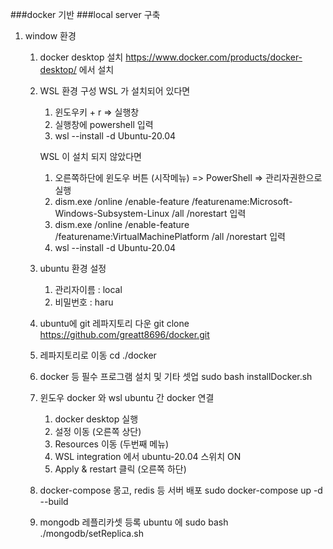 ###docker 기반 
###local server 구축

1. window 환경
    1. docker desktop 설치
       https://www.docker.com/products/docker-desktop/ 에서 설치

    2. WSL 환경 구성
        WSL 가 설치되어 있다면
        1. 윈도우키 + r => 실행창 
        2. 실행창에 powershell 입력
        3. wsl --install -d Ubuntu-20.04

        WSL 이 설치 되지 않았다면
        1. 오른쪽하단에 윈도우 버튼 (시작메뉴) => PowerShell => 관리자권한으로 실행
        2. dism.exe /online /enable-feature /featurename:Microsoft-Windows-Subsystem-Linux /all /norestart  입력 
        3. dism.exe /online /enable-feature /featurename:VirtualMachinePlatform /all /norestart  입력
        4. wsl --install -d Ubuntu-20.04

    3. ubuntu 환경 설정
        1. 관리자이름 : local
        2. 비밀번호 : haru 

    4. ubuntu에 git 레파지토리 다운
       git clone https://github.com/greatt8696/docker.git

    5. 레파지토리로 이동
       cd ./docker
    
    6. docker 등 필수 프로그램 설치 및 기타 셋업
       sudo bash installDocker.sh

    7. 윈도우 docker 와 wsl ubuntu 간 docker 연결
       1. docker desktop 실행 
       2. 설정 이동 (오른쪽 상단)
       3. Resources 이동 (두번째 메뉴) 
       4. WSL integration 에서 ubuntu-20.04 스위치 ON 
       5. Apply & restart 클릭 (오른쪽 하단)
    
    8. docker-compose 몽고, redis 등 서버 배포
       sudo docker-compose up -d --build

    9. mongodb 레플리카셋 등록
       ubuntu 에 
       sudo bash ./mongodb/setReplica.sh

